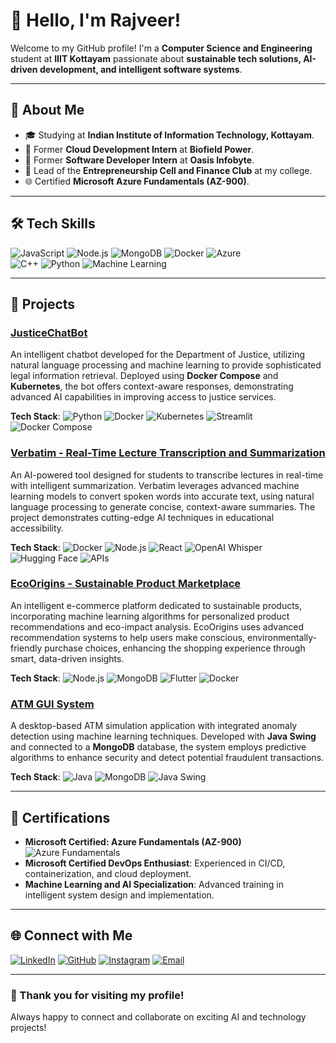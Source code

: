 # 👋 Hello, I'm Rajveer!

Welcome to my GitHub profile! I'm a **Computer Science and Engineering** student at **IIIT Kottayam** passionate about **sustainable tech solutions, AI-driven development, and intelligent software systems**.

---
## 🌱 About Me

- 🎓 Studying at **Indian Institute of Information Technology, Kottayam**.
- 💼 Former **Cloud Development Intern** at **Biofield Power**.
- 💼 Former **Software Developer Intern** at **Oasis Infobyte**.
- 🎉 Lead of the **Entrepreneurship Cell and Finance Club** at my college.
- 🌐 Certified **Microsoft Azure Fundamentals (AZ-900)**.

---

## 🛠️ Tech Skills

![JavaScript](https://img.shields.io/badge/JavaScript-ES6+-F7DF1E?style=for-the-badge&logo=javascript&logoColor=black) 
![Node.js](https://img.shields.io/badge/Node.js-339933?style=for-the-badge&logo=nodedotjs&logoColor=white) 
![MongoDB](https://img.shields.io/badge/MongoDB-47A248?style=for-the-badge&logo=mongodb&logoColor=white) 
![Docker](https://img.shields.io/badge/Docker-2496ED?style=for-the-badge&logo=docker&logoColor=white) 
![Azure](https://img.shields.io/badge/Microsoft%20Azure-0078D4?style=for-the-badge&logo=microsoftazure&logoColor=white)  
![C++](https://img.shields.io/badge/C%2B%2B-00599C?style=for-the-badge&logo=c%2B%2B&logoColor=white)
![Python](https://img.shields.io/badge/Python-3776AB?style=for-the-badge&logo=python&logoColor=white)
![Machine Learning](https://img.shields.io/badge/Machine%20Learning-FF6F61?style=for-the-badge&logo=tensorflow&logoColor=white)

---

## 🚀 Projects

### [JusticeChatBot](https://github.com/SIH-JusticeLeague/JusticeChatBot)
An intelligent chatbot developed for the Department of Justice, utilizing natural language processing and machine learning to provide sophisticated legal information retrieval. Deployed using **Docker Compose** and **Kubernetes**, the bot offers context-aware responses, demonstrating advanced AI capabilities in improving access to justice services.

**Tech Stack**: ![Python](https://img.shields.io/badge/Python-3776AB?style=for-the-badge&logo=python&logoColor=white) ![Docker](https://img.shields.io/badge/Docker-2496ED?style=for-the-badge&logo=docker&logoColor=white) ![Kubernetes](https://img.shields.io/badge/Kubernetes-326CE5?style=for-the-badge&logo=kubernetes&logoColor=white) ![Streamlit](https://img.shields.io/badge/Streamlit-FF4B4B?style=for-the-badge&logo=streamlit&logoColor=white) ![Docker Compose](https://img.shields.io/badge/Docker%20Compose-2496ED?style=for-the-badge&logo=docker&logoColor=white)

### [Verbatim - Real-Time Lecture Transcription and Summarization](https://github.com/VerbatimGP/Verbatim)
An AI-powered tool designed for students to transcribe lectures in real-time with intelligent summarization. Verbatim leverages advanced machine learning models to convert spoken words into accurate text, using natural language processing to generate concise, context-aware summaries. The project demonstrates cutting-edge AI techniques in educational accessibility.

**Tech Stack**: ![Docker](https://img.shields.io/badge/Docker-2496ED?style=for-the-badge&logo=docker&logoColor=white) ![Node.js](https://img.shields.io/badge/Node.js-339933?style=for-the-badge&logo=nodedotjs&logoColor=white) ![React](https://img.shields.io/badge/React-61DAFB?style=for-the-badge&logo=react&logoColor=black) ![OpenAI Whisper](https://img.shields.io/badge/OpenAI%20Whisper-1A1A1A?style=for-the-badge&logo=openai&logoColor=white) ![Hugging Face](https://img.shields.io/badge/Hugging%20Face-FFAA00?style=for-the-badge&logo=huggingface&logoColor=white) ![APIs](https://img.shields.io/badge/APIs-4A90E2?style=for-the-badge&logo=api&logoColor=white)

### [EcoOrigins - Sustainable Product Marketplace](https://github.com/your-profile/EcoOrigins)
An intelligent e-commerce platform dedicated to sustainable products, incorporating machine learning algorithms for personalized product recommendations and eco-impact analysis. EcoOrigins uses advanced recommendation systems to help users make conscious, environmentally-friendly purchase choices, enhancing the shopping experience through smart, data-driven insights.

**Tech Stack**: ![Node.js](https://img.shields.io/badge/Node.js-339933?style=for-the-badge&logo=nodedotjs&logoColor=white) ![MongoDB](https://img.shields.io/badge/MongoDB-47A248?style=for-the-badge&logo=mongodb&logoColor=white) ![Flutter](https://img.shields.io/badge/Flutter-02569B?style=for-the-badge&logo=flutter&logoColor=white) ![Docker](https://img.shields.io/badge/Docker-2496ED?style=for-the-badge&logo=docker&logoColor=white)


### [ATM GUI System](https://github.com/Rajveerjagtap/oibsip_task_3)
A desktop-based ATM simulation application with integrated anomaly detection using machine learning techniques. Developed with **Java Swing** and connected to a **MongoDB** database, the system employs predictive algorithms to enhance security and detect potential fraudulent transactions.

**Tech Stack**: ![Java](https://img.shields.io/badge/Java-ED8B00?style=for-the-badge&logo=java&logoColor=white) ![MongoDB](https://img.shields.io/badge/MongoDB-47A248?style=for-the-badge&logo=mongodb&logoColor=white) ![Java Swing](https://img.shields.io/badge/Java%20Swing-007396?style=for-the-badge&logo=java&logoColor=white)

---

## 📜 Certifications

- **Microsoft Certified: Azure Fundamentals (AZ-900)** ![Azure Fundamentals](https://img.shields.io/badge/Azure%20Fundamentals-AZ--900-0078D4?style=for-the-badge&logo=microsoftazure&logoColor=white)
- **Microsoft Certified DevOps Enthusiast**: Experienced in CI/CD, containerization, and cloud deployment.
- **Machine Learning and AI Specialization**: Advanced training in intelligent system design and implementation.

---

## 🌐 Connect with Me

[![LinkedIn](https://img.shields.io/badge/LinkedIn-0A66C2?style=for-the-badge&logo=linkedin&logoColor=white)](https://www.linkedin.com/in/rajveer-jagtap-21748a258/)
[![GitHub](https://img.shields.io/badge/GitHub-181717?style=for-the-badge&logo=github&logoColor=white)](https://github.com/Rajveerjagtap)
[![Instagram](https://img.shields.io/badge/Instagram-E4405F?style=for-the-badge&logo=instagram&logoColor=white)](https://www.instagram.com/raj_veer_.in/)
[![Email](https://img.shields.io/badge/Email-D14836?style=for-the-badge&logo=gmail&logoColor=white)](mailto:r5rjagtap@gmail.com)

---

### 🎉 Thank you for visiting my profile!
Always happy to connect and collaborate on exciting AI and technology projects!
